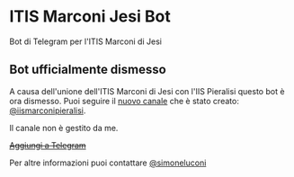 # ITIS Marconi Jesi Bot
Bot di Telegram per l'ITIS Marconi di Jesi

## Bot ufficialmente dismesso
A causa dell'unione dell'ITIS Marconi di Jesi con l'IIS Pieralisi questo bot è ora dismesso.
Puoi seguire il [nuovo canale](https://t.me/iismarconipieralisi) che è stato creato:
[@iismarconipieralisi](https://t.me/iismarconipieralisi).

Il canale non è gestito da me.

~~[Aggiungi a Telegram](https://t.me/itismarconijesibot)~~

Per altre informazioni puoi contattare [@simoneluconi](https://t.me/simoneluconi)
